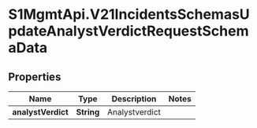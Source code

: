 # S1MgmtApi.V21IncidentsSchemasUpdateAnalystVerdictRequestSchemaData

## Properties
Name | Type | Description | Notes
------------ | ------------- | ------------- | -------------
**analystVerdict** | **String** | Analystverdict | 


